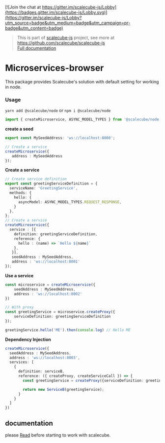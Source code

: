 [![Join the chat at https://gitter.im/scalecube-js/Lobby](https://badges.gitter.im/scalecube-js/Lobby.svg)](https://gitter.im/scalecube-js/Lobby?utm_source=badge&utm_medium=badge&utm_campaign=pr-badge&utm_content=badge)

> This is part of [scalecube-js](https://github.com/scalecube/scalecube-js) project, see more at <https://github.com/scalecube/scalecube-js>  
> [Full documentation](http://scalecube.io/javascript-docs)

# Microservices-browser

This package provides Scalecube's solution with default setting for working in node.

### Usage

`yarn add @scalecube/node` or `npm i @scalecube/node`  

```typescript
import { createMicroservice, ASYNC_MODEL_TYPES } from '@scalecube/node';
```

**create a seed**

```typescript
export const MySeedAddress: 'ws://localhost:8000';

// Create a service
createMicroservice({
   address : MySeedAddress
});
```

**Create a service**

```typescript
// Create service definition
export const greetingServiceDefinition = {
  serviceName: 'GreetingService',
  methods: { 
    hello: {
      asyncModel: ASYNC_MODEL_TYPES.REQUEST_RESPONSE,
    }
  },
};
// Create a service
createMicroservice({
  service : [{
    definition: greetingServiceDefinition,
    reference: {
      hello : (name) => `Hello ${name}`
    }, 
   }],
   seedAddress : MySeedAddress,
   address : 'ws://localhost:8001'
});
```

**Use a service**

```typescript
const microservice = createMicroservice({
    seedAddress : MySeedAddress,
    address : 'ws://localhost:8002'
})

// With proxy
const greetingService = microservice.createProxy({
    serviceDefinition: greetingServiceDefinition
});

greetingService.hello('ME').then(console.log) // Hello ME
```

**Dependency Injection**

```typescript
createMicroservice({
  seedAddress : MySeedAddress,
  address : 'ws://localhost:8003',
  services: [
    {
      definition: serviceB,
      reference: ({ createProxy, createServiceCall }) => {
        const greetingService = createProxy({serviceDefinition: greetingServiceDefinition });

        return new ServiceB(greetingService);
      }
    }    
  ]
})
```

## documentation

please [Read](http://scalecube.io/javascript-docs) before starting to work with scalecube.
